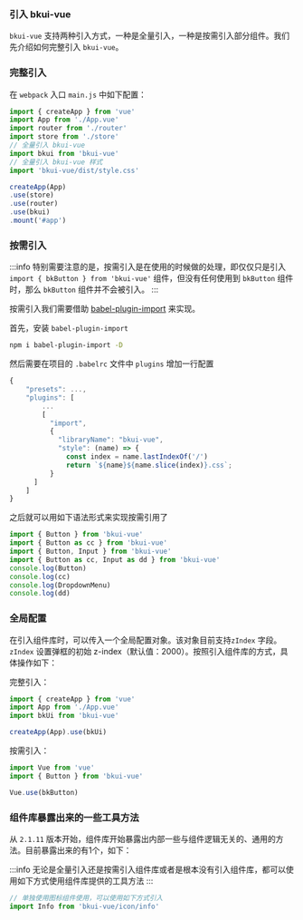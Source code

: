 ### 引入 bkui-vue

`bkui-vue` 支持两种引入方式，一种是全量引入，一种是按需引入部分组件。我们先介绍如何完整引入 `bkui-vue`。

### 完整引入

在 `webpack` 入口 `main.js` 中如下配置：

```js
import { createApp } from 'vue'
import App from './App.vue'
import router from './router'
import store from './store'
// 全量引入 bkui-vue
import bkui from 'bkui-vue'
// 全量引入 bkui-vue 样式
import 'bkui-vue/dist/style.css'

createApp(App)
.use(store)
.use(router)
.use(bkui)
.mount('#app')
```

### 按需引入

:::info
特别需要注意的是，按需引入是在使用的时候做的处理，即仅仅只是引入 `import { bkButton } from 'bkui-vue'` 组件，但没有任何使用到 `bkButton` 组件时，那么 `bkButton` 组件并不会被引入。
:::

按需引入我们需要借助 [babel-plugin-import](https://github.com/umijs/babel-plugin-import) 来实现。

首先，安装 `babel-plugin-import`

```bash
npm i babel-plugin-import -D
```

然后需要在项目的 `.babelrc` 文件中 `plugins` 增加一行配置

```js
{
    "presets": ...,
    "plugins": [
        ...
        [
          "import", 
          {
            "libraryName": "bkui-vue",
            "style": (name) => {
              const index = name.lastIndexOf('/')
              return `${name}${name.slice(index)}.css`;
          }
      ]
    ]
}
```

之后就可以用如下语法形式来实现按需引用了

```js
import { Button } from 'bkui-vue'
import { Button as cc } from 'bkui-vue'
import { Button, Input } from 'bkui-vue'
import { Button as cc, Input as dd } from 'bkui-vue'
console.log(Button)
console.log(cc)
console.log(DropdownMenu)
console.log(dd)
```
### 全局配置

在引入组件库时，可以传入一个全局配置对象。该对象目前支持`zIndex` 字段。`zIndex` 设置弹框的初始 z-index（默认值：2000）。按照引入组件库的方式，具体操作如下：

完整引入：

```js
import { createApp } from 'vue'
import App from './App.vue'
import bkUi from 'bkui-vue'

createApp(App).use(bkUi)
```

按需引入：

```js
import Vue from 'vue'
import { Button } from 'bkui-vue'

Vue.use(bkButton)
```
### 组件库暴露出来的一些工具方法

从 `2.1.11` 版本开始，组件库开始暴露出内部一些与组件逻辑无关的、通用的方法。目前暴露出来的有1个，如下：

:::info
无论是全量引入还是按需引入组件库或者是根本没有引入组件库，都可以使用如下方式使用组件库提供的工具方法
:::

```js
// 单独使用图标组件使用，可以使用如下方式引入
import Info from 'bkui-vue/icon/info'
```
